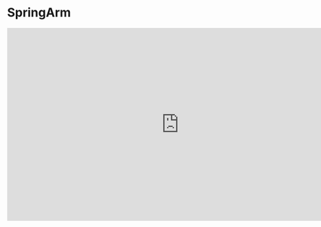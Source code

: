 # SpringArm

<iframe 
    width="800" 
    height="450" 
    src="https://github.com/robinzhang77/SpringArm/blob/master/res/spingarm.avi"
    frameborder="0" 
    allowfullscreen>
</iframe>
